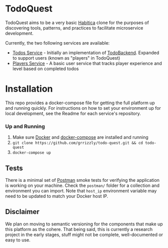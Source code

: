 # TodoQuest

TodoQuest aims to be a very basic [Habitica](https;//habitica.com) clone for the
purposes of discovering tools, patterns, and practices to facilitate
microservice development.

Currently, the two following services are available:

- [Todos Service](https://github.com/grrizzly/todos-backend-couchdb) - Initially
  an implementation of [TodoBackend](https://todobackend.com). Expanded to support users
  (known as "players" in TodoQuest)
- [Players Service](https://github.com/grrizzly/todos-player-service) - A basic user service that tracks player experience and level based on completed todos

# Installation

This repo provides a docker-compose file for getting the full platform up and
running quickly. For instructions on how to set your environment up for local
development, see the Readme for each service's repository.

### Up and Running

1. Make sure [Docker](https://docker.com) and [docker-compose](https://docs.docker.com/compose/) are installed and running
1. `git clone https://github.com/grrizzly/todo-quest.git && cd todo-quest`
1. `docker-compose up`


## Tests

There is a minimal set of [Postman](https://www.getpostman.com/) smoke tests for verifying the application is
working on your machine. Check the `postman/` folder for a collection and
environment you can import. Note that `host_ip` environment variable may need to be updated to match your Docker host IP.

## Disclaimer

 We plan on moving to semantic versioning for the components that make up this platform as the cohere. That being said, this is currently a research project in
 the early stages, stuff might not be complete, well-documented or easy to use.
